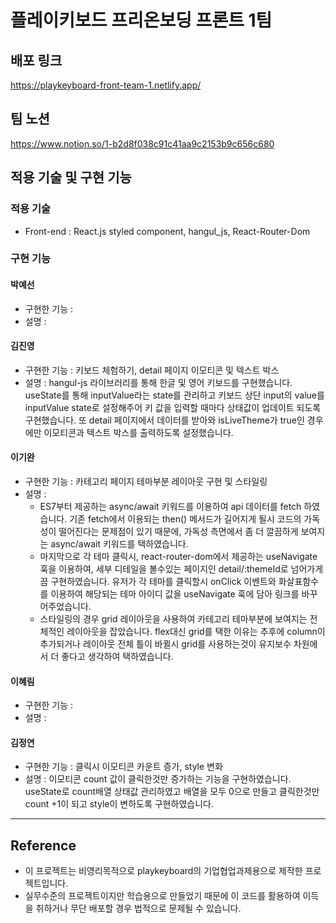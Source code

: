 # 플레이키보드 프리온보딩 프론트 1팀

##  배포 링크

https://playkeyboard-front-team-1.netlify.app/

## 팀 노션
https://www.notion.so/1-b2d8f038c91c41aa9c2153b9c656c680

## 적용 기술 및 구현 기능

### 적용 기술 
+ Front-end : React.js styled component, hangul_js, React-Router-Dom

###  구현 기능

#### 박예선
- 구현한 기능 : 
- 설명 : 

       
#### 김진영
- 구현한 기능 : 키보드 체험하기, detail 페이지 이모티콘 및 텍스트 박스
- 설명 : hangul-js 라이브러리를 통해 한글 및 영어 키보드를 구현했습니다.<br/>
useState를 통해 inputValue라는 state를 관리하고 키보드 상단 input의 value를 inputValue state로 설정해주어 키 값을 입력할 때마다 상태값이 업데이트 되도록 구현했습니다.
또 detail 페이지에서 데이터를 받아와 isLiveTheme가 true인 경우에만 이모티콘과 텍스트 박스를 출력하도록 설정했습니다.
 
#### 이기완
- 구현한 기능 : 카테고리 페이지 테마부분 레이아웃 구현 및 스타일링
- 설명 : 
  - ES7부터 제공하는 async/await 키워드를 이용하여 api 데이터를 fetch 하였습니다. 기존 fetch에서 이용되는 then() 메서드가 길어지게 될시 코드의 가독성이 떨어진다는 문제점이 있기 때문에, 가독성 측면에서 좀 더 깔끔하게 보여지는 async/await 키워드를 택하였습니다. 
  - 마지막으로 각 테마 클릭시, react-router-dom에서 제공하는 useNavigate 훅을 이용하여, 세부 디테일을 볼수있는 페이지인 detail/:themeId로 넘어가게끔 구현하였습니다. 유저가 각 테마를 클릭할시 onClick 이벤트와 화살표함수를 이용하여 해당되는 테마 아이디 값을 useNavigate 훅에 담아 링크를 바꾸어주었습니다.
  - 스타일링의 경우 grid 레이아웃을 사용하여 카테고리 테마부분에 보여지는 전체적인 레이아웃을 잡았습니다. flex대신 grid를 택한 이유는 추후에 column이 추가되거나 레이아웃 전체 틀이 바뀔시 grid를 사용하는것이 유지보수 차원에서 더 좋다고 생각하여 택하였습니다. 
  
#### 이혜림 
- 구현한 기능 : 
- 설명 : 

#### 김정연
- 구현한 기능 : 클릭시 이모티콘 카운트 증가, style 변화
- 설명 : 이모티콘 count 값이 클릭한것만 증가하는 기능을 구현하였습니다.
useState로 count배열 상태값 관리하였고 배열을 모두 0으로 만들고 클릭한것만 count +1이 되고 style이 변하도록 구현하였습니다.

  
---

## Reference

- 이 프로젝트는 비영리목적으로 playkeyboard의 기업협업과제용으로 제작한 프로젝트입니다.
- 실무수준의 프로젝트이지만 학습용으로 만들었기 때문에 이 코드를 활용하여 이득을 취하거나 무단 배포할 경우 법적으로 문제될 수 있습니다.
